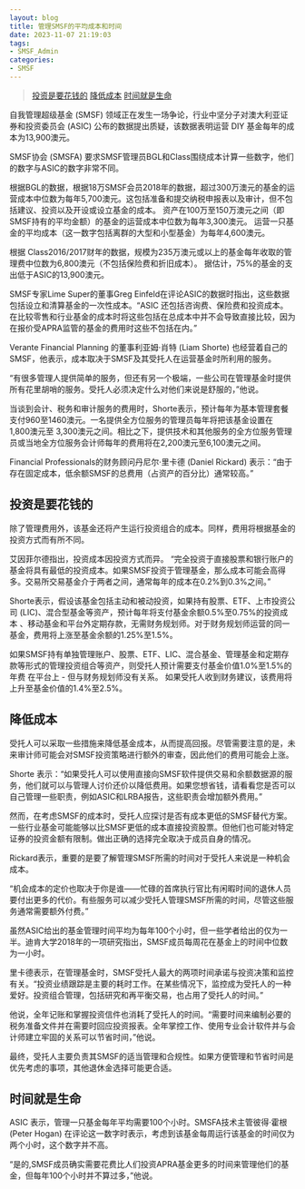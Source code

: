 ```yaml
---
layout: blog
title: 管理SMSF的平均成本和时间
date: 2023-11-07 21:19:03
tags: 
- SMSF_Admin
categories: 
- SMSF
---
```

 
> [投资是要花钱的](#投资是要花钱的)
> [降低成本](#降低成本)
> [时间就是生命](#时间就是生命)

自我管理超级基金 (SMSF) 领域正在发生一场争论，行业中坚分子对澳大利亚证券和投资委员会 (ASIC) 公布的数据提出质疑，该数据表明运营 DIY 基金每年的成本为13,900澳元。

SMSF协会 (SMSFA) 要求SMSF管理员BGL和Class围绕成本计算一些数字，他们的数字与ASIC的数字非常不同。

根据BGL的数据，根据18万SMSF会员2018年的数据，超过300万澳元的基金的运营成本中位数为每年5,700澳元。这包括准备和提交纳税申报表以及审计，但不包括建议、投资以及开设或设立基金的成本。 资产在100万至150万澳元之间（即SMSF持有的平均金额）的基金的运营成本中位数为每年3,300澳元。 运营一只基金的平均成本（这一数字包括离群的大型和小型基金）为每年4,600澳元。

根据 Class2016/2017财年的数据，规模为235万澳元或以上的基金每年收取的管理费中位数为6,800澳元（不包括保险费和折旧成本）。 据估计，75%的基金的支出低于ASIC的13,900澳元。

SMSF专家Lime Super的董事Greg Einfeld在评论ASIC的数据时指出，这些数据包括设立和清算基金的一次性成本。“ASIC 还包括咨询费、保险费和投资成本。 在比较零售和行业基金的成本时将这些包括在总成本中并不会导致直接比较，因为在报价受APRA监管的基金的费用时这些不包括在内。”

Verante Financial Planning 的董事利亚姆·肖特 (Liam Shorte) 也经营着自己的SMSF，他表示，成本取决于SMSF及其受托人在运营基金时所利用的服务。

“有很多管理人提供简单的服务，但还有另一个极端，一些公司在管理基金时提供所有花里胡哨的服务。受托人必须决定什么对他们来说是舒服的，”他说。

当谈到会计、税务和审计服务的费用时，Shorte表示，预计每年为基本管理套餐支付960至1460澳元。一名提供全方位服务的管理员每年将把该基金设置在 1,800澳元至 3,300澳元之间。相比之下，提供技术和其他服务的全方位服务管理员或当地全方位服务会计师每年的费用将在2,200澳元至6,100澳元之间。

Financial Professionals的财务顾问丹尼尔·里卡德 (Daniel Rickard) 表示：“由于存在固定成本，低余额SMSF的总费用（占资产的百分比）通常较高。”

## 投资是要花钱的
除了管理费用外，该基金还将产生运行投资组合的成本。同样，费用将根据基金的投资方式而有所不同。

艾因菲尔德指出，投资成本因投资方式而异。 “完全投资于直接股票和银行账户的基金将具有最低的投资成本。如果SMSF投资于管理基金，那么成本可能会高得多。交易所交易基金介于两者之间，通常每年的成本在0.2%到0.3%之间。”

Shorte表示，假设该基金包括主动和被动投资，如果持有股票、ETF、上市投资公司 (LIC)、混合型基金等资产，预计每年将支付基金余额0.5%至0.75%的投资成本 、移动基金和平台外定期存款，无需财务规划师。对于财务规划师运营的同一基金，费用将上涨至基金余额的1.25%至1.5%。

如果SMSF持有单独管理账户、股票、ETF、LIC、混合基金、管理基金和定期存款等形式的管理投资组合等资产，则受托人预计需要支付基金价值1.0%至1.5%的年费 在平台上 - 但与财务规划师没有关系。 如果受托人收到财务建议，该费用将上升至基金价值的1.4%至2.5%。

## 降低成本
受托人可以采取一些措施来降低基金成本，从而提高回报。尽管需要注意的是，未来审计师可能会对SMSF投资策略进行额外的审查，因此他们的费用可能会上涨。

Shorte 表示：“如果受托人可以使用直接向SMSF软件提供交易和余额数据源的服务，他们就可以与管理人讨价还价以降低费用。如果您想省钱，请看看您是否可以自己管理一些职责，例如ASIC和LRBA报告，这些职责会增加额外费用。”

然而，在考虑SMSF的成本时，受托人应探讨是否有成本更低的SMSF替代方案。 一些行业基金可能能够以比SMSF更低的成本直接投资股票。但他们也可能对特定证券的投资金额有限制。做出正确的选择完全取决于成员自身的情况。

Rickard表示，重要的是要了解管理SMSF所需的时间对于受托人来说是一种机会成本。

“机会成本的定价也取决于你是谁——忙碌的首席执行官比有闲暇时间的退休人员要付出更多的代价。有些服务可以减少受托人管理SMSF所需的时间，尽管这些服务通常需要额外付费。”

虽然ASIC给出的基金管理时间平均为每年100个小时，但一些学者给出的仅为一半。迪肯大学2018年的一项研究指出，SMSF成员每周花在基金上的时间中位数为一小时。

里卡德表示，在管理基金时，SMSF受托人最大的两项时间承诺与投资决策和监控有关。“投资业绩跟踪是主要的耗时工作。在某些情况下，监控成为受托人的一种爱好。投资组合管理，包括研究和再平衡交易，也占用了受托人的时间。”

他说，全年记账和掌握投资信件也消耗了受托人的时间。“需要时间来编制必要的税务准备文件并在需要时回应投资报表。全年掌控工作、使用专业会计软件并与会计师建立牢固的关系可以节省时间，”他说。

最终，受托人主要负责其SMSF的适当管理和合规性。如果方便管理和节省时间是优先考虑的事项，其他退休金选择可能更合适。

## 时间就是生命
ASIC 表示，管理一只基金每年平均需要100个小时。SMSFA技术主管彼得·霍根 (Peter Hogan) 在评论这一数字时表示，考虑到该基金每周运行该基金的时间仅为两个小时，这个数字并不高。

“是的,SMSF成员确实需要花费比人们投资APRA基金更多的时间来管理他们的基金，但每年100个小时并不算过多，”他说。

